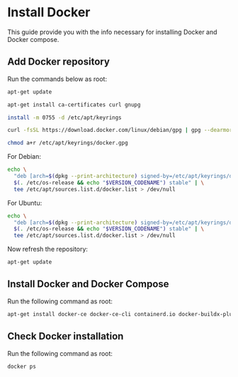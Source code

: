 # Install Docker

This guide provide you with the info necessary for installing Docker and Docker compose.

## Add Docker repository

Run the commands below as root:

```bash
apt-get update
```

```bash
apt-get install ca-certificates curl gnupg
```

```bash
install -m 0755 -d /etc/apt/keyrings
```

```bash
curl -fsSL https://download.docker.com/linux/debian/gpg | gpg --dearmor -o /etc/apt/keyrings/docker.gpg
```

```bash
chmod a+r /etc/apt/keyrings/docker.gpg
```

For Debian:

```bash
echo \
  "deb [arch=$(dpkg --print-architecture) signed-by=/etc/apt/keyrings/docker.gpg] https://download.docker.com/linux/debian \
  $(. /etc/os-release && echo "$VERSION_CODENAME") stable" | \
  tee /etc/apt/sources.list.d/docker.list > /dev/null
```

For Ubuntu:
```bash
echo \
  "deb [arch=$(dpkg --print-architecture) signed-by=/etc/apt/keyrings/docker.gpg] https://download.docker.com/linux/ubuntu \
  $(. /etc/os-release && echo "$VERSION_CODENAME") stable" | \
  tee /etc/apt/sources.list.d/docker.list > /dev/null
```

Now refresh the repository:
```bash
apt-get update
```

## Install Docker and Docker Compose
Run the following command as root:
```bash
apt-get install docker-ce docker-ce-cli containerd.io docker-buildx-plugin docker-compose-plugin
```

## Check Docker installation
Run the following command as root:
```bash
docker ps
```
